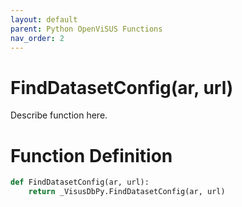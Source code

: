 ```yaml
---
layout: default
parent: Python OpenViSUS Functions
nav_order: 2
---
```


# FindDatasetConfig(ar, url)

Describe function here.

# Function Definition

```python
def FindDatasetConfig(ar, url):
    return _VisusDbPy.FindDatasetConfig(ar, url)
```